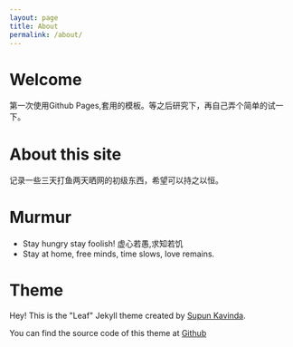 ```yaml
---
layout: page
title: About
permalink: /about/
---
```


# Welcome
第一次使用Github Pages,套用的模板。等之后研究下，再自己弄个简单的试一下。

# About this site
记录一些三天打鱼两天晒网的初级东西，希望可以持之以恒。

# Murmur
- Stay hungry stay foolish! 虚心若愚,求知若饥
- Stay at home, free minds, time slows, love remains.

# Theme
Hey! This is the "Leaf" Jekyll theme created by <a rel="me" target="_blank" href="https://twitter.com/_SupunKavinda">Supun Kavinda</a>.

You can find the source code of this theme at <a href="https://github.com/SupunKavinda/jekyll-theme-leaf">Github</a>
